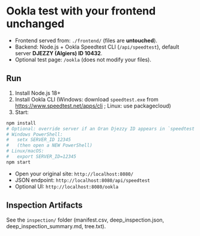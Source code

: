 # Ookla test with your frontend unchanged

- Frontend served from: `./frontend/` (files are **untouched**).
- Backend: Node.js + Ookla Speedtest CLI (`/api/speedtest`), default server **DJEZZY (Algiers) ID 10432**.
- Optional test page: `/ookla` (does not modify your files).

## Run
1) Install Node.js 18+
2) Install Ookla CLI (Windows: download `speedtest.exe` from https://www.speedtest.net/apps/cli ; Linux: use packagecloud)
3) Start:
```bash
npm install
# Optional: override server if an Oran Djezzy ID appears in `speedtest -L`
# Windows PowerShell:
#   setx SERVER_ID 12345
#   (then open a NEW PowerShell)
# Linux/macOS:
#   export SERVER_ID=12345
npm start
```
- Open your original site: `http://localhost:8080/`
- JSON endpoint: `http://localhost:8080/api/speedtest`
- Optional UI: `http://localhost:8080/ookla`

## Inspection Artifacts
See the `inspection/` folder (manifest.csv, deep_inspection.json, deep_inspection_summary.md, tree.txt).
